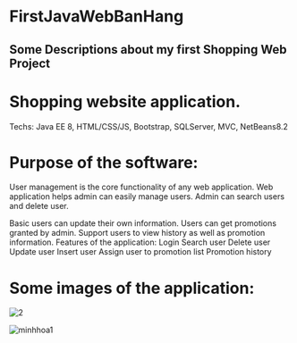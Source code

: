 # FirstJavaWebBanHang

## Some Descriptions about my first Shopping Web Project

# Shopping website application.

Techs: Java EE 8, HTML/CSS/JS, Bootstrap, SQLServer, MVC, NetBeans8.2

# Purpose of the software:
  User management is the core functionality of any web application.
  Web application helps admin can easily manage users.
  Admin can search users and delete user.

  Basic users can update their own information.
  Users can get promotions granted by admin.
  Support users to view history as well as promotion information.
  Features of the application:
  Login
  Search user
  Delete user
  Update user
  Insert user
  Assign user to promotion list
  Promotion history
  
 # Some images of the application:
![2](https://user-images.githubusercontent.com/65969192/128896370-356d4d6c-4662-4b36-acc7-97fe543fd0b7.png)


![minhhoa1](https://user-images.githubusercontent.com/65969192/128896708-53e9ff79-f6a1-4102-a262-c3d57926ba06.png)
